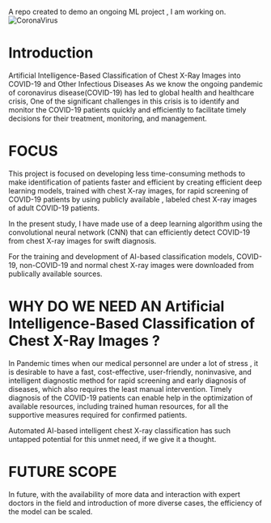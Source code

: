 A repo created to demo an ongoing ML project , I am working on.
![CoronaVirus](https://www.fda.gov/files/covid19-1600x900.jpg)

# Introduction

Artificial Intelligence-Based Classification of Chest X-Ray Images into COVID-19 and Other Infectious Diseases
As we know the ongoing pandemic of coronavirus disease(COVID-19) has led to global health and healthcare crisis,
One of the significant challenges in this crisis is to identify and monitor the COVID-19 patients quickly and efficiently to facilitate timely decisions for their treatment, monitoring, and management. 


# FOCUS
This project is focused on developing less time-consuming methods to make identification of patients faster and efficient by creating efficient deep learning models, trained with chest X-ray images, for rapid screening of COVID-19 patients by using publicly available , labeled chest X-ray images of adult COVID-19 patients.

In the present study, I have made use of a deep learning algorithm using the convolutional neural network (CNN) that can efficiently detect COVID-19 from chest X-ray images for swift diagnosis.

For the training and development of AI-based classification models, COVID-19, non-COVID-19 and normal chest X-ray images were downloaded from publically available sources.

# WHY DO WE NEED AN Artificial Intelligence-Based Classification of Chest X-Ray Images ?

In Pandemic times when our medical personnel are under a lot of stress ,  it is desirable to have a fast, cost-effective, user-friendly, noninvasive, and intelligent diagnostic method for rapid screening and early diagnosis of diseases, which also requires the least manual intervention. 
Timely diagnosis of the COVID-19 patients can enable help in the optimization of available resources, including trained human resources, for all the supportive measures required for confirmed patients. 

Automated AI-based intelligent chest X-ray classification has such untapped potential for this unmet need, if we give it a thought.

# FUTURE SCOPE
In future, with the availability of more data and interaction with expert doctors in the field and introduction of more diverse cases, the efficiency of the model can be scaled.
